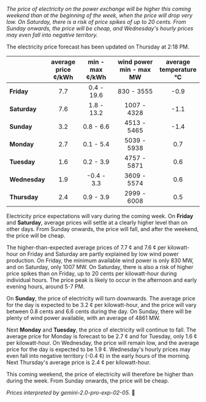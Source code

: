 *The price of electricity on the power exchange will be higher this coming weekend than at the beginning of the week, when the price will drop very low. On Saturday, there is a risk of price spikes of up to 20 cents. From Sunday onwards, the price will be cheap, and Wednesday's hourly prices may even fall into negative territory.*

The electricity price forecast has been updated on Thursday at 2:18 PM.

|   | average<br>price<br>¢/kWh | min - max<br>¢/kWh | wind power<br>min - max<br>MW | average<br>temperature<br>°C |
|:-------------|:----------------:|:----------------:|:-------------:|:-------------:|
| **Friday**  | 7.7 | 0.4 - 19.6 | 830 - 3555 | -0.9 |
| **Saturday**   | 7.6 | 1.8 - 13.2 | 1007 - 4328 | -1.1 |
| **Sunday**  | 3.2 | 0.8 - 6.6  | 4513 - 5465 | -1.4 |
| **Monday** | 2.7 | 0.1 - 5.4  | 5039 - 5938 | 0.7  |
| **Tuesday**   | 1.6 | 0.2 - 3.9  | 4757 - 5871 | 0.6  |
| **Wednesday**| 1.9 | -0.4 - 3.3 | 3609 - 5574 | 0.6  |
| **Thursday**  | 2.4 | 0.9 - 3.9  | 2999 - 6008 | 0.5  |

Electricity price expectations will vary during the coming week. On **Friday** and **Saturday**, average prices will settle at a clearly higher level than on other days. From Sunday onwards, the price will fall, and after the weekend, the price will be cheap.

The higher-than-expected average prices of 7.7 ¢ and 7.6 ¢ per kilowatt-hour on Friday and Saturday are partly explained by low wind power production. On Friday, the minimum available wind power is only 830 MW, and on Saturday, only 1007 MW. On Saturday, there is also a risk of higher price spikes than on Friday, up to 20 cents per kilowatt-hour during individual hours. The price peak is likely to occur in the afternoon and early evening hours, around 5-7 PM.

On **Sunday**, the price of electricity will turn downwards. The average price for the day is expected to be 3.2 ¢ per kilowatt-hour, and the price will vary between 0.8 cents and 6.6 cents during the day. On Sunday, there will be plenty of wind power available, with an average of 4861 MW.

Next **Monday** and **Tuesday**, the price of electricity will continue to fall. The average price for Monday is forecast to be 2.7 ¢ and for Tuesday, only 1.6 ¢ per kilowatt-hour. On Wednesday, the price will remain low, and the average price for the day is expected to be 1.9 ¢. Wednesday's hourly prices may even fall into negative territory (-0.4 ¢) in the early hours of the morning. Next Thursday's average price is 2.4 ¢ per kilowatt-hour.

This coming weekend, the price of electricity will therefore be higher than during the week. From Sunday onwards, the price will be cheap.

*Prices interpreted by gemini-2.0-pro-exp-02-05.* 🍃

